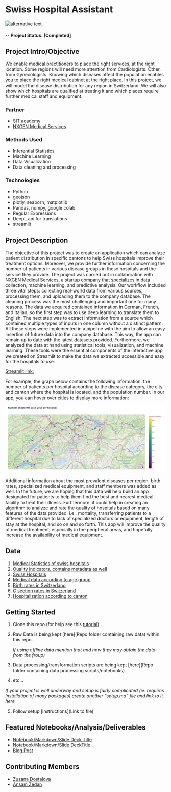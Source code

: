 # Swiss Hospital Assistant



![alternative text](https://encrypted-tbn0.gstatic.com/images?q=tbn:ANd9GcRnzH-O7qsG29l9Gv7t6i26QRsf2mvvIqB40A&usqp=CAU)


#### -- Project Status: [Completed]

## Project Intro/Objective
We enable medical practitioners to place the right services, at the right location. Some regions will need more attention from Cardiologists. Other, from Gynecologists. Knowing which diseases affect the population enables you to place the right medical cabinet at the right place. In this project, we will model the disease distribution for any region in Switzerland. We will also show which hospitals are qualified at treating it and which places require further medical staff and equipment.

### Partner
* [SIT academy](https://sit.academy/)
* [NXGEN Medical Services](https://nms.health/)

### Methods Used
* Inferential Statistics
* Machine Learning
* Data Visualization
* Data cleaning and processing

### Technologies
* Python
* geojson
* plotly, seaborn, matplotlib
* Pandas, numpy, google colab
* Regular Expressions
* DeepL api for translations
* streamlit

## Project Description 

The objective of this project was to create an application which can analyze patient distribution in specific cantons to help Swiss hospitals improve their treatment options. Moreover, we provide further information concerning the number of patients in various disease groups in these hospitals and the service they provide.
The project was carried out in collaboration with NXGEN Medical Services, a startup company that specializes in data collection, machine learning, and predictive analysis. 
Our workflow included three vital steps: collecting real-world data from various sources, processing them, and uploading them to the company database. The cleaning process was the most challenging and important one for many reasons. The data we acquired contained information in German, French, and Italian, so the first step was to use deep learning to translate them to English. The next step was to extract information from a source which contained multiple types of inputs in one column without a distinct pattern. All these steps were implemented in a pipeline with the aim to allow an easy insertion of future data into the company database. This way, the app can remain up to date with the latest datasets provided. Furthermore, we analyzed the data at hand using statistical tools, visualization, and machine learning. These tools were the essential components of the interactive app we created on Streamlit to make the data we extracted accessible and easy for the hospitals to use.

[Streamlit link:](https://share.streamlit.io/ansamz/hospitals-and-diseases-in-switzerland/main/notebooks/AZ-streamlit.py)

For example, the graph below contains the following information: the number of patients per hospital according to the disease category, the city and canton where the hospital is located, and the population number. In our app, you can hover over cities to display more information:

![alternative text](/screenshot/Screenshot_20220503_102849.png)

Additional information about the most prevalent diseases per region, birth rates, specialized medical equipment, and staff members was added as well.
In the future, we are hoping that this data will help build an app designated for patients to help them find the best and nearest medical facility to treat their illness. Furthermore, it could help in creating an algorithm to analyze and rate the quality of hospitals based on many features of the data provided, i.e., mortality, transferring patients to a different hospital due to lack of specialized doctors or equipment, length of stay at the hospital, and so on and so forth. 
This app will improve the quality of medical treatment, especially in the peripheral areas, and hopefully increase the availability of medical equipment.


## Data

1. [Medical Statistics of swiss hospitals](https://www.bfs.admin.ch/bfs/de/home/statistiken/kataloge-datenbanken/tabellen.assetdetail.20044205.html)
2. [Ouality indicators, contains metadata as well](https://www.bag.admin.ch/bag/de/home/zahlen-und-statistiken/zahlen-fakten-zu-spitaelern/qualitaetsindikatoren-der-schweizer-akutspitaeler/qualitaetsindikatoren-dokumentation.html)
3. [Swiss Hospitals](https://www.bag.admin.ch/bag/de/home/zahlen-und-statistiken/zahlen-fakten-zu-spitaelern/kennzahlen-der-schweizer-spitaeler.html)
4. [Medical data according to age group](https://www.bfs.admin.ch/bfs/de/home/statistiken/kataloge-datenbanken/tabellen.assetdetail.20044114.html)
5. [Birth rates in Switzerland](https://www.bfs.admin.ch/bfs/de/home/statistiken/kataloge-datenbanken/tabellen.assetdetail.21826833.html)
6. [C section rates in Switzerland](https://www.bfs.admin.ch/bfs/de/home/statistiken/kataloge-datenbanken/tabellen.assetdetail.20044115.html)
7. [Hospitalization according to canton](https://www.bfs.admin.ch/bfs/de/home/statistiken/kataloge-datenbanken/tabellen.assetdetail.20044061.html)


## Getting Started

1. Clone this repo (for help see this [tutorial](https://help.github.com/articles/cloning-a-repository/)).
2. Raw Data is being kept [here](Repo folder containing raw data) within this repo.

    *If using offline data mention that and how they may obtain the data from the froup)*

3. Data processing/transformation scripts are being kept [here](Repo folder containing data processing scripts/notebooks)
4. etc...

*If your project is well underway and setup is fairly complicated (ie. requires installation of many packages)
create another "setup.md" file and link to it here*

5. Follow setup [instructions](Link to file)

## Featured Notebooks/Analysis/Deliverables
* [Notebook/Markdown/Slide Deck Title](link)
* [Notebook/Markdown/Slide DeckTitle](link)
* [Blog Post](link)


## Contributing Members

 - [Zuzana Dostalova](https://github.com/zuzanadostalova)
 - [Ansam Zedan](https://github.com/ansamz)
